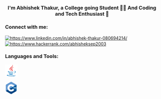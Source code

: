 

  

### <div align="center">I'm Abhishek Thakur, a College going Student  👨‍💻  And Coding and Tech Enthusiast 🚀</div>  



<h3 align="left">Connect with me:</h3>
<p align="left">
<a href="https://linkedin.com/in/https://www.linkedin.com/in/abhishek-thakur-080694214/" target="blank"><img align="center" src="https://raw.githubusercontent.com/rahuldkjain/github-profile-readme-generator/master/src/images/icons/Social/linked-in-alt.svg" alt="https://www.linkedin.com/in/abhishek-thakur-080694214/" height="30" width="40" /></a>
<a href="https://www.hackerrank.com/https://www.hackerrank.com/abhisheksep2003" target="blank"><img align="center" src="https://raw.githubusercontent.com/rahuldkjain/github-profile-readme-generator/master/src/images/icons/Social/hackerrank.svg" alt="https://www.hackerrank.com/abhisheksep2003" height="30" width="40" /></a>
</p>
<p align="left">
</p>
<h3 align="left">Languages and Tools:</h3>
<p align="left"> <a href="https://www.java.com" target="_blank" rel="noreferrer"> <img src="https://raw.githubusercontent.com/devicons/devicon/master/icons/java/java-original.svg" alt="java" width="40" height="40"/> </a><p align="left"> <a href="https://www.w3schools.com/cpp/" target="_blank" rel="noreferrer"> <img src="https://raw.githubusercontent.com/devicons/devicon/master/icons/cplusplus/cplusplus-original.svg" alt="cplusplus" width="40" height="40"/> </a> </p>




  






